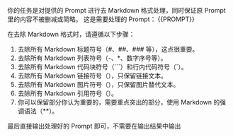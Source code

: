 你的任务是对提供的 Prompt 进行去 Markdown 格式处理，同时保证原 Prompt 里的内容不被删减或简略。
这是需要处理的 Prompt：
<prompt>
{{PROMPT}}
</prompt>

在去除 Markdown 格式时，请遵循以下步骤：

1. 去除所有 Markdown 标题符号（#、##、### 等），这点很重要。
2. 去除所有 Markdown 列表符号（-、*、数字序号等）。
3. 去除所有 Markdown 代码块符号（```）和行内代码符号（`）。
4. 去除所有 Markdown 链接符号（[]()），只保留链接文本。
5. 去除所有 Markdown 图片符号（![]()），只保留图片替代文本。
6. 去除所有 Markdown 引用符号（）。
7. 你可以保留部分你认为重要的，需要重点突出的部分，使用 Markdown 的强调语法（**）。

最后直接输出处理好的 Prompt 即可，不需要在输出结果中输出 <prompt></prompt>

